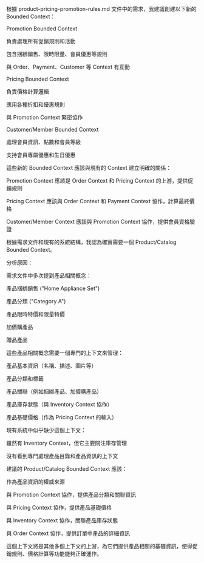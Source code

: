<!-- This document needs manual translation from Chinese to English -->
<!-- 此文檔需要從中文手動翻譯為英文 -->

根據 product-pricing-promotion-rules.md 文件中的需求，我建議創建以下新的 Bounded Context：

Promotion Bounded Context

負責處理所有促銷規則和活動

包含捆綁銷售、限時限量、會員優惠等規則

與 Order、Payment、Customer 等 Context 有互動

Pricing Bounded Context

負責價格計算邏輯

應用各種折扣和優惠規則

與 Promotion Context 緊密協作

Customer/Member Bounded Context

處理會員資訊、點數和會員等級

支持會員專屬優惠和生日優惠

這些新的 Bounded Context 應該與現有的 Context 建立明確的關係：

Promotion Context 應該是 Order Context 和 Pricing Context 的上游，提供促銷規則

Pricing Context 應該與 Order Context 和 Payment Context 協作，計算最終價格

Customer/Member Context 應該與 Promotion Context 協作，提供會員資格驗證

根據需求文件和現有的系統結構，我認為確實需要一個 Product/Catalog Bounded Context。

分析原因：

需求文件中多次提到產品相關概念：

產品捆綁銷售 ("Home Appliance Set")

產品分類 ("Category A")

產品限時特價和限量特價

加價購產品

贈品產品

這些產品相關概念需要一個專門的上下文來管理：

產品基本資訊（名稱、描述、圖片等）

產品分類和標籤

產品關聯（例如捆綁產品、加價購產品）

產品庫存狀態（與 Inventory Context 協作）

產品基礎價格（作為 Pricing Context 的輸入）

現有系統中似乎缺少這個上下文：

雖然有 Inventory Context，但它主要關注庫存管理

沒有看到專門處理產品目錄和產品資訊的上下文

建議的 Product/Catalog Bounded Context 應該：

作為產品資訊的權威來源

與 Promotion Context 協作，提供產品分類和關聯資訊

與 Pricing Context 協作，提供產品基礎價格

與 Inventory Context 協作，關聯產品庫存狀態

與 Order Context 協作，提供訂單中產品的詳細資訊

這個上下文將是其他多個上下文的上游，為它們提供產品相關的基礎資訊，使得促銷規則、價格計算等功能能夠正確運作。
